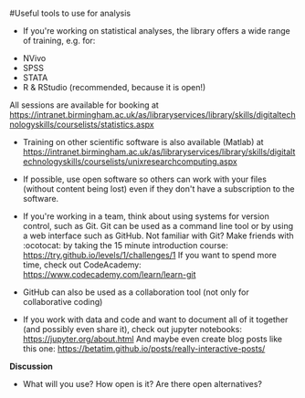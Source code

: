 #Useful tools to use for analysis

* If you're working on statistical analyses, the library offers a wide range of training, e.g. for:
 - NVivo
 - SPSS
 - STATA
 - R & RStudio (recommended, because it is open!)
 
 All sessions are available for booking at https://intranet.birmingham.ac.uk/as/libraryservices/library/skills/digitaltechnologyskills/courselists/statistics.aspx
 
* Training on other scientific software is also available (Matlab) at https://intranet.birmingham.ac.uk/as/libraryservices/library/skills/digitaltechnologyskills/courselists/unixresearchcomputing.aspx
 
* If possible, use open software so others can work with your files (without content being lost) even if they don't have a subscription to the software.

* If you're working in a team, think about using systems for version control, such as Git. Git can be used as a command line tool or by using a web interface such as GitHub. Not familiar with Git? Make friends with :ocotocat: by taking the 15 minute introduction course: https://try.github.io/levels/1/challenges/1 If you want to spend more time, check out CodeAcademy: https://www.codecademy.com/learn/learn-git

* GitHub can also be used as a collaboration tool (not only for collaborative coding)

* If you work with data and code and want to document all of it together (and possibly even share it), check out jupyter notebooks: https://jupyter.org/about.html
And maybe even create blog posts like this one: https://betatim.github.io/posts/really-interactive-posts/

**Discussion**
* What will you use? How open is it? Are there open alternatives?

